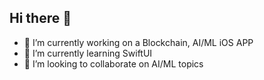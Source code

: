 ## Hi there 👋

- 🔭 I’m currently working on a Blockchain, AI/ML iOS APP
- 🌱 I’m currently learning SwiftUI
- 👯 I’m looking to collaborate on AI/ML topics
  
<!--
**hudahussaini/hudahussaini** is a ✨ _special_ ✨ repository because its `README.md` (this file) appears on your GitHub profile.

Here are some ideas to get you started:

- 🔭 I’m currently working on ...
- 🌱 I’m currently learning ...
- 👯 I’m looking to collaborate on ...
- 🤔 I’m looking for help with ...
- 💬 Ask me about ...
- 📫 How to reach me: ...
- 😄 Pronouns: ...
- ⚡ Fun fact: ...
-->
